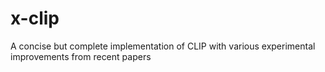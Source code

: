 # x-clip
A concise but complete implementation of CLIP with various experimental improvements from recent papers

